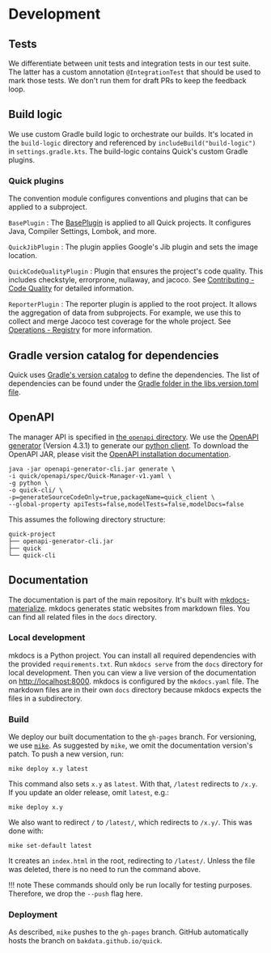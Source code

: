 # Development

## Tests

We differentiate between unit tests and integration tests in our test suite.
The latter has a custom annotation `@IntegrationTest` that should be used to mark those tests.
We don't run them for draft PRs to keep the feedback loop.

## Build logic

We use custom Gradle build logic to orchestrate our builds.
It's located in the `build-logic` directory and referenced by `includeBuild("build-logic")` in `settings.gradle.kts`.
The build-logic contains Quick's custom Gradle plugins.

### Quick plugins

The convention module configures conventions and plugins that can be applied to a subproject.

`BasePlugin`
:   The [BasePlugin](https://github.com/bakdata/quick/blob/master/build-logic/convention/src/main/kotlin/buildlogic/convention/BasePlugin.kt)
    is applied to all Quick projects.
    It configures Java, Compiler Settings, Lombok, and more.

`QuickJibPlugin`
:   The plugin applies Google's Jib plugin and sets the image location.

`QuickCodeQualityPlugin`
:   Plugin that ensures the project's code quality.
    This includes checkstyle, errorprone, nullaway, and jacoco.
    See [Contributing - Code Quality](contributing.md#code-quality) for detailed information.

`ReporterPlugin`
:   The reporter plugin is applied to the root project.
    It allows the aggregation of data from subprojects.
    For example, we use this to collect and merge Jacoco test coverage for the whole project.
    See [Operations - Registry](operations.md#container-registry) for more information.

## Gradle version catalog for dependencies

Quick uses [Gradle's version catalog](https://docs.gradle.org/current/userguide/platforms.html#sub:version-catalog) to 
define the dependencies. The list of dependencies can be found under the 
[Gradle folder in the libs.version.toml file](https://github.com/bakdata/quick/blob/master/gradle/libs.versions.toml).

## OpenAPI

The manager API is specified in [the `openapi` directory](https://github.com/bakdata/quick/tree/master/openapi/spec).
We use the [OpenAPI generator](https://github.com/OpenAPITools/openapi-generator) (Version 4.3.1) to generate our
[python client](https://github.com/bakdata/quick-cli/tree/master/quick_client). To download the OpenAPI JAR, please 
visit the [OpenAPI installation documentation](https://openapi-generator.tech/docs/installation/#jar).

```shell
java -jar openapi-generator-cli.jar generate \
-i quick/openapi/spec/Quick-Manager-v1.yaml \
-g python \
-o quick-cli/ \
-p=generateSourceCodeOnly=true,packageName=quick_client \
--global-property apiTests=false,modelTests=false,modelDocs=false
```

This assumes the following directory structure:

``` 
quick-project
├── openapi-generator-cli.jar
├── quick
└── quick-cli
```

## Documentation

The documentation is part of the main repository.
It's built with [mkdocs-materialize](https://squidfunk.github.io/mkdocs-material/).
mkdocs generates static websites from markdown files.
You can find all related files in the `docs` directory.

### Local development

mkdocs is a Python project.
You can install all required dependencies with the provided `requirements.txt`.
Run `mkdocs serve` from the `docs` directory for local development.
Then you can view a live version of the documentation on [http://localhost:8000](http://localhost:8000).
mkdocs is configured by the `mkdocs.yaml` file.
The markdown files are in their own `docs` directory because mkdocs expects the files in a subdirectory.

### Build

We deploy our built documentation to the `gh-pages` branch.
For versioning, we use [`mike`](https://github.com/jimporter/mike).
As suggested by `mike`, we omit the documentation version's patch.
To push a new version, run:
```shell
mike deploy x.y latest
```

This command also sets `x.y` as `latest`.
With that, `/latest` redirects to `/x.y`.
If you update an older release, omit `latest`, e.g.:
```shell
mike deploy x.y
```
We also want to redirect `/` to `/latest/`, which redirects to `/x.y/`.
This was done with:
```shell
mike set-default latest
```
It creates an `index.html` in the root, redirecting to `/latest/`.
Unless the file was deleted, there is no need to run the command above.


!!! note
	These commands should only be run locally for testing purposes. 
    Therefore, we drop the `--push` flag here.

### Deployment

As described, `mike` pushes to the `gh-pages` branch.
GitHub automatically hosts the branch on `bakdata.github.io/quick`.
